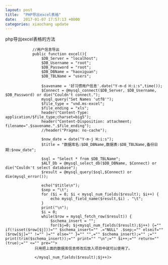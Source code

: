 ```yaml
---
layout: post
title:  "PHP导出excel表格"
date:   2017-01-07 17:57:13 +0000
categories: xiaochang update
---
```

php导出excel表格的方法

                //用户信息导出
                public function excel(){
                    $DB_Server = "localhost";      
                    $DB_Username = "root";      
                    $DB_Password = "root";      
                    $DB_DBName = "haoxiguan";      
                    $DB_TBLName = "users";      

                    $savename = '好习惯用户信息'.date("Y-m-d H:i:s",time());   
                    $Connect = @mysql_connect($DB_Server, $DB_Username, $DB_Password) or die("Couldn't connect.");      
                    mysql_query("Set Names 'utf8'");  
                    $file_type = "vnd.ms-excel";      
                    $file_ending = "xls";  
                    header("Content-Type: application/$file_type;charset=big5");   
                    header("Content-Disposition: attachment; filename=".$savename.".$file_ending");      
                    //header("Pragma: no-cache");         

                    $now_date = date("Y-m-j H:i:s");       
                    $title = "数据库名:$DB_DBName,数据表:$DB_TBLName,备份日期:$now_date";       

                    $sql = "Select * from $DB_TBLName";       
                    $ALT_Db = @mysql_select_db($DB_DBName, $Connect) or die("Couldn't select database");      
                    $result = @mysql_query($sql,$Connect) or die(mysql_error());    

                    echo("$title\n");       
                    $sep = "\t";       
                    for ($i = 0; $i < mysql_num_fields($result); $i++) {  
                        echo mysql_field_name($result,$i) . "\t";       
                    }       
                    print("\n");       
                    $i = 0;       
                    while($row = mysql_fetch_row($result)) {       
                        $schema_insert = "";  
                        for($j=0; $j<mysql_num_fields($result);$j++) {="" if(!isset($row[$j]))="" $schema_insert="" .="NULL" .$sep;="" elseif="" ($row[$j]="" !="" )="" else="" }="" "",="" $schema_insert);="" ;="" print(trim($schema_insert));="" print="" "\n";="" $i++;="" return="" (true);="" <="" pre="">
                 只用把上面的数据库信息修改后放入项目中就可以使用了。

                 </mysql_num_fields($result);$j++)>
